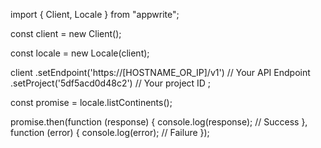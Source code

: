 import { Client, Locale } from "appwrite";

const client = new Client();

const locale = new Locale(client);

client
    .setEndpoint('https://[HOSTNAME_OR_IP]/v1') // Your API Endpoint
    .setProject('5df5acd0d48c2') // Your project ID
;

const promise = locale.listContinents();

promise.then(function (response) {
    console.log(response); // Success
}, function (error) {
    console.log(error); // Failure
});